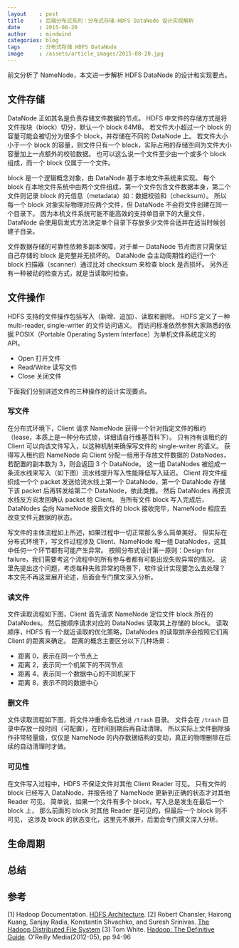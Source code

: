 ```yaml
---
layout    : post
title     : 后端分布式系列：分布式存储-HDFS DataNode 设计实现解析
date      : 2015-08-20
author    : mindwind
categories: blog
tags      : 分布式存储 HDFS DataNode
image     : /assets/article_images/2015-08-20.jpg
---
```



前文分析了 NameNode，本文进一步解析 HDFS DataNode 的设计和实现要点。


## 文件存储
DataNode 正如其名是负责存储文件数据的节点。
HDFS 中文件的存储方式是将文件按块（block）切分，默认一个 block 64MB。
若文件大小超过一个 block 的容量可能会被切分为很多个 block，并存储在不同的 DataNode 上。
若文件大小小于一个 block 的容量，则文件只有一个 block，实际占用的存储空间为文件大小容量加上一点额外的校验数据。
也可以这么说一个文件至少由一个或多个 block 组成，而一个 block 仅属于一个文件。

block 是一个逻辑概念对象，由 DataNode 基于本地文件系统来实现。
每个 block 在本地文件系统中由两个文件组成，第一个文件包含文件数据本身，第二个文件则记录 block 的元信息（metadata）如：数据校验和（checksum）。
所以每一个 block 对象实际物理对应两个文件，但 DataNode 不会将文件创建在同一个目录下。
因为本机文件系统可能不能高效的支持单目录下的大量文件，DataNode 会使用启发式方法决定单个目录下存放多少文件合适并在适当时候创建子目录。

文件数据存储的可靠性依赖多副本保障，对于单一 DataNode 节点而言只需保证自己存储的 block 是完整并无损坏的。
DataNode 会主动周期性的运行一个 block 扫描器（scanner）通过比对 checksum 来检查 block 是否损坏。
另外还有一种被动的检查方式，就是当读取时检查。


## 文件操作
HDFS 支持的文件操作包括写入（新增、追加）、读取和删除。
HDFS 定义了一种 multi-reader, single-writer 的文件访问语义。
而访问标准依然参照大家熟悉的依据 POSIX（Portable Operating System Interface）为单机文件系统定义的 API。

  - Open 打开文件  
  - Read/Write 读写文件  
  - Close 关闭文件

下面我们分别讲述文件的三种操作的设计实现要点。

### 写文件
在分布式环境下，Client 请求 NameNode 获得一个针对指定文件的租约（lease，本质上是一种分布式锁，详细请自行维基百科下）。
只有持有该租约的 Client 可以向该文件写入，以这种机制来确保写文件的 single-writer 的语义。
获得写入租约后 NameNode 向 Client 分配一组用于存放文件数据的 DataNodes，若配置的副本数为 3，则会返回 3 个 DataNode。
这一组 DataNodes 被组成一条流水线来写入（如下图）流水线提升写入性能降低写入延迟。
Client 将文件组织成一个个 packet 发送给流水线上第一个 DataNode，第一个 DataNode 存储下该 packet 后再转发给第二个 DataNode，依此类推。
然后 DataNodes 再按流水线反方向发回确认 packet 给 Client。
当所有文件 block 写入完成后，DataNodes 会向 NameNode 报告文件的 block 接收完毕，NameNode 相应去改变文件元数据的状态。

写文件的主体流程如上所述，如果过程中一切正常那么多么简单美好。
但实际在分布式环境下，写文件过程涉及 Client、NameNode 和一组 DataNodes，这其中任何一个环节都有可能产生异常。
按照分布式设计第一原则：Design for failure，我们需要考这个流程中的所有参与者都有可能出现失败异常的情况。
这里先提出这个问题，考虑每种失败异常的场景下，软件设计实现要怎么去处理？
本文先不再这里展开论述，后面会专门撰文深入分析。

### 读文件
文件读取流程如下图，Client 首先请求 NameNode 定位文件 block 所在的 DataNodes。
然后按顺序请求对应的 DataNodes 读取其上存储的 block。
读取顺序，HDFS 有一个就近读取的优化策略，DataNodes 的读取排序会按照它们离 Client 的距离来确定。
距离的概念主要区分以下几种场景：

  - 距离 0，表示在同一个节点上  
  - 距离 2，表示同一个机架下的不同节点  
  - 距离 4，表示同一个数据中心的不同机架下
  - 距离 8，表示不同的数据中心

### 删文件
文件读取流程如下图，将文件冲重命名后放进 `/trash` 目录。
文件会在 `/trash` 目录中存放一段时间（可配置），在时间到期后再自动清理。
所以实际上文件删除操作非常轻量级，仅仅是 NameNode 的内存数据结构的变动，真正的物理删除在后续的自动清理时才做。

### 可见性
在文件写入过程中，HDFS 不保证文件对其他 Client Reader 可见。
只有文件的 block 已经写入 DataNode，并报告给了 NameNode 更新到正确的状态才对其他 Reader 可见。
简单说，如果一个文件有多个 block，写入总是发生在最后一个 block 上，
那么前面的 block 对其他 Reader 是可见的，但最后一个 block 则不可见，
这涉及 block 的状态变化，这里先不展开，后面会专门撰文深入分析。


## 生命周期


## 总结


## 参考
[1] Hadoop Documentation. [HDFS Architecture](http://hadoop.apache.org/docs/current/hadoop-project-dist/hadoop-hdfs/HdfsDesign.html).
[2] Robert Chansler, Hairong Kuang, Sanjay Radia, Konstantin Shvachko, and Suresh Srinivas. [The Hadoop Distributed File System](http://www.aosabook.org/en/hdfs.html)
[3] Tom White. [Hadoop: The Definitive Guide](http://book.douban.com/subject/10464777/). O'Reilly Media(2012-05), pp 94-96
